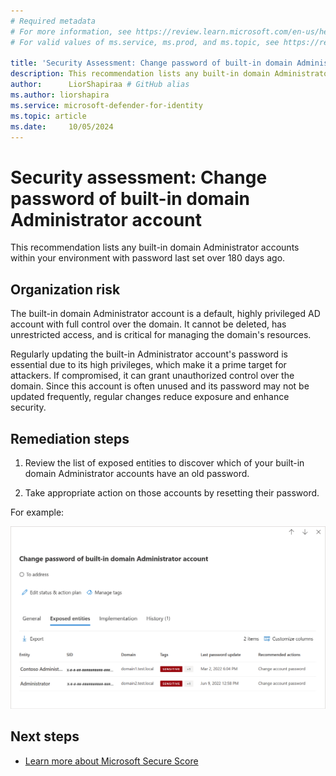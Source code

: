 ```yaml
---
# Required metadata
# For more information, see https://review.learn.microsoft.com/en-us/help/platform/learn-editor-add-metadata?branch=main
# For valid values of ms.service, ms.prod, and ms.topic, see https://review.learn.microsoft.com/en-us/help/platform/metadata-taxonomies?branch=main

title: 'Security Assessment: Change password of built-in domain Administrator account'
description: This recommendation lists any built-in domain Administrator accounts within your environment with password last set over 180 days ago. 
author:      LiorShapiraa # GitHub alias
ms.author: liorshapira
ms.service: microsoft-defender-for-identity
ms.topic: article
ms.date:     10/05/2024
---
```


# Security assessment: Change password of built-in domain Administrator account

This recommendation lists any built-in domain Administrator accounts within your environment with password last set over 180 days ago. 

## Organization risk

The built-in domain Administrator account is a default, highly privileged AD account with full control over the domain. It cannot be deleted, has unrestricted access, and is critical for managing the domain's resources.

Regularly updating the built-in Administrator account's password is essential due to its high privileges, which make it a prime target for attackers. If compromised, it can grant unauthorized control over the domain. Since this account is often unused and its password may not be updated frequently, regular changes reduce exposure and enhance security. 

## Remediation steps 

1. Review the list of exposed entities to discover which of your built-in domain Administrator accounts have an old password.  

1. Take appropriate action on those accounts by resetting their password.  

For example:

![Screenshot showing the report on the portal.](media/change-password-domain-administrator-account/screenshot-of-report.png)

## Next steps

- [Learn more about Microsoft Secure Score](/microsoft-365/security/defender/microsoft-secure-score)

